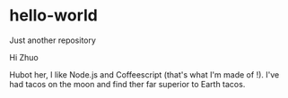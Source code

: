 # hello-world
Just another repository

Hi Zhuo

Hubot her, I like Node.js and Coffeescript (that's what I'm made of !).
I've had tacos on the moon and find ther far superior to Earth tacos.
